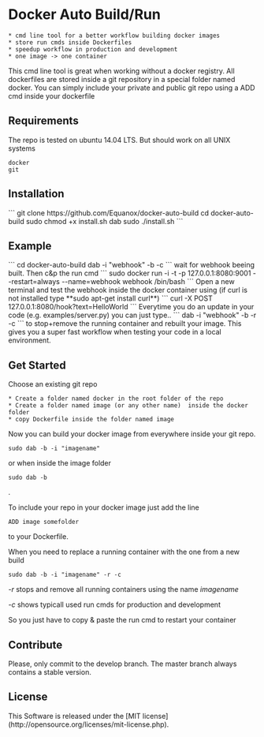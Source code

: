 <h1>Docker Auto Build/Run</h1>

    * cmd line tool for a better workflow building docker images
    * store run cmds inside Dockerfiles
    * speedup workflow in production and development
    * one image -> one container

This cmd line tool is great when working without a docker registry. All dockerfiles are stored inside a git repository in a special folder named docker. You can simply include  your private and public git repo using a ADD cmd inside your dockerfile

<h2>Requirements</h2>
The repo is tested on ubuntu 14.04 LTS. But should work on all UNIX systems 

    docker
    git


<h2>Installation</h2>
```
git clone https://github.com/Equanox/docker-auto-build
cd docker-auto-build
sudo chmod +x install.sh dab
sudo ./install.sh
```

<h2>Example</h2>
```
cd docker-auto-build
dab -i "webhook" -b -c
```
wait for webhook beeing built. Then c&p the run cmd
```
sudo docker run -i -t -p 127.0.0.1:8080:9001 --restart=always --name=webhook webhook /bin/bash
```
Open a new terminal and test the webhook inside the docker container using
(if curl is not installed type **sudo apt-get install curl**)
```
curl -X POST 127.0.0.1:8080/hook?text=HelloWorld
```
Everytime you do an update in your code (e.g. examples/server.py) you can just type..
```
dab -i "webhook" -b -r -c
```
to stop+remove the running container and rebuilt your image. This gives you a super fast workflow when testing your code in a local environment.


<h2>Get Started</h2>
Choose an existing git repo 

    * Create a folder named docker in the root folder of the repo
    * Create a folder named image (or any other name)  inside the docker folder
    * copy Dockerfile inside the folder named image

Now you can build your docker image from everywhere inside your git repo.
    
```
sudo dab -b -i "imagename"
```
or when inside the image folder
```
sudo dab -b
```
.

To include your repo in your docker image just add the line
```
ADD image somefolder
```
to your Dockerfile.

When you need to replace a running container with the one from a new build 
```
sudo dab -b -i "imagename" -r -c
```
*-r* stops and remove all running containers using the name *imagename*

*-c* shows typicall used run cmds for production and development

So you just have to copy & paste the run cmd to restart your container


<h2>Contribute</h2>
Please, only commit to the develop branch. The master branch  always contains a stable version.

<h2>License</h2>
This Software is released under the [MIT license](http://opensource.org/licenses/mit-license.php).








